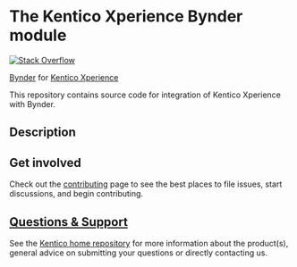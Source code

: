 # The Kentico Xperience Bynder module
[![Stack Overflow](https://img.shields.io/badge/Stack%20Overflow-ASK%20NOW-FE7A16.svg?logo=stackoverflow&logoColor=white)](https://stackoverflow.com/tags/kentico)

[Bynder](https://www.bynder.com/) for [Kentico Xperience](https://xperience.io/)

This repository contains source code for integration of Kentico Xperience with Bynder.

## Description

## Get involved

Check out the [contributing](CONTRIBUTING.md) page to see the best places to file issues, start discussions, and begin contributing.

## [Questions & Support](https://github.com/Kentico/Home/blob/master/README.md)

See the [Kentico home repository](https://github.com/Kentico/Home/blob/master/README.md) for more information about the product(s), general advice on submitting your questions or directly contacting us.
